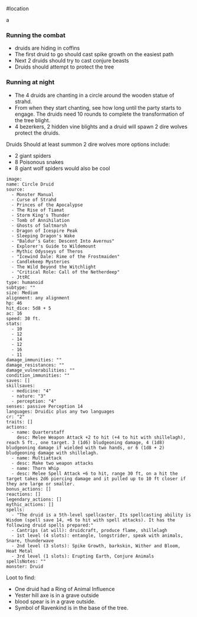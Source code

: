 #location 




a


### Running the combat 
- druids are hiding in coffins
- The first druid to go should cast spike growth on the easiest path 
- Next 2 druids should try to cast conjure beasts 
- Druids should attempt to protect the tree

### Running at night
- The 4 druids are chanting in a circle around the wooden statue of strahd.
- From when they start chanting, see how long until the party starts to engage. The druids need 10 rounds to complete the transformation of the tree blight.
- 4 bezerkers, 2 hidden vine blights and a druid will spawn 2 dire wolves protect the druids. 


Druids Should at least summon 2 dire wolves more options include:
- 2 giant spiders 
- 8 Poisonous snakes
- 8 giant wolf spiders would also be cool


```statblock
image: 
name: Circle Druid
source:
  - Monster Manual
  - Curse of Strahd
  - Princes of the Apocalypse
  - The Rise of Tiamat
  - Storm King's Thunder
  - Tomb of Annihilation
  - Ghosts of Saltmarsh
  - Dragon of Icespire Peak
  - Sleeping Dragon's Wake
  - "Baldur's Gate: Descent Into Avernus"
  - Explorer's Guide to Wildemount
  - Mythic Odysseys of Theros
  - "Icewind Dale: Rime of the Frostmaiden"
  - Candlekeep Mysteries
  - The Wild Beyond the Witchlight
  - "Critical Role: Call of the Netherdeep"
  - JttRC
type: humanoid
subtype: ""
size: Medium
alignment: any alignment
hp: 46
hit_dice: 5d8 + 5
ac: 16
speed: 30 ft.
stats:
  - 10
  - 12
  - 14
  - 12
  - 16
  - 11
damage_immunities: ""
damage_resistances: ""
damage_vulnerabilities: ""
condition_immunities: ""
saves: []
skillsaves:
  - medicine: "4"
  - nature: "3"
  - perception: "4"
senses: passive Perception 14
languages: Druidic plus any two languages
cr: "2"
traits: []
actions:
  - name: Quarterstaff
    desc: Melee Weapon Attack +2 to hit (+4 to hit with shillelagh), reach 5 ft., one target. 3 (1d6) bludgeoning damage, 4 (1d8) bludgeoning damage if wielded with two hands, or 6 (1d8 + 2) bludgeoning damage with shillelagh.
  - name: Multiattack
  - desc: Make two weapon attacks
  - name: Thorn Whip
  - desc: Melee Spell Attack +6 to hit, range 30 ft, on a hit the target takes 2d6 piercing damage and it pulled up to 10 ft closer if they are large or smaller.
bonus_actions: []
reactions: []
legendary_actions: []
mythic_actions: []
spells:
  - "The druid is a 5th-level spellcaster. Its spellcasting ability is Wisdom (spell save 14, +6 to hit with spell attacks). It has the following druid spells prepared:"
  - Cantrips (at will): druidcraft, produce flame, shillelagh
  - 1st level (4 slots): entangle, longstrider, speak with animals, Snare, thunderwave
  - 2nd level (3 slots): Spike Growth, barkskin, Wither and Bloom, Heat Metal
  - 3rd level (1 slots): Erupting Earth, Conjure Animals
spellsNotes: ""
monster: Druid

```


Loot to find:

- One druid had a Ring of Animal Influence
- Yester hill axe is in a grave outside 
- blood spear is in a grave outside.
- Symbol of Ravenkind is in the base of the tree.
